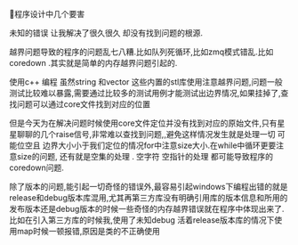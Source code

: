 程序设计中几个要害

未知的错误 让我解决了很久很久  却没有找到问题的根源.

越界问题导致的程序的问题乱七八糟.比如队列死循环,比如zmq模式错乱.比如coredown .其实就是简单的内存越界问题引起的.

使用c++ 编程  虽然string  和vector 这些内置的stl库使用注意越界问题,问题一般测试比较难以暴露,需要通过比较多的测试用例才能测试出边界情况,如果挂掉了,查找问题可以通过core文件找到对应的位置

但是今天为在解决问题时候使用core文件定位并没有找到对应的原始文件,只有星星聊聊的几个raise信号,非常难以查找到问题,,避免这样情况发生就是处理一切 可能位空且 边界大小小于我们定位的情况for中注意size大小.在while中循环更要注意size的问题,  还有就是空集的处理 .  空字符 空指针的处理 都可能导致程序的coredown问题.


除了版本的问题,能引起一切奇怪的错误外,最容易引起windows下编程出错的就是release和debug版本库混用,尤其再第三方库没有明确引用库的版本信息和所用的发布版本还是debug版本的时候一些奇怪的内存越界错误就在程序中体现出来了.
比如在引入第三方库的时候我,使用了未知debug 活着release版本库的情况下使用map时候一顿报错,原因是类的不正确使用